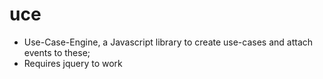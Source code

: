 # uce
* Use-Case-Engine, a Javascript library to create use-cases and attach events to these;  
* Requires jquery to work
